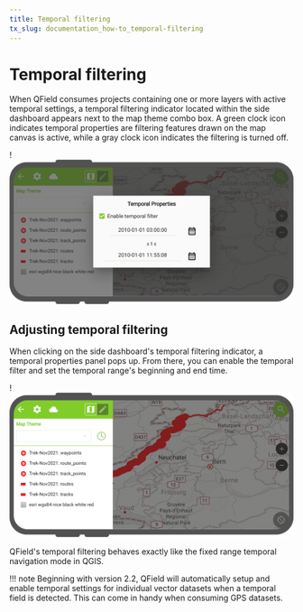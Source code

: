 ```yaml
---
title: Temporal filtering
tx_slug: documentation_how-to_temporal-filtering
---
```


# Temporal filtering

When QField consumes projects containing one or more layers with active temporal settings, a temporal filtering indicator located within the side dashboard appears next to the map theme combo box. A green clock icon indicates temporal properties are filtering features drawn on the map canvas is active, while a gray clock icon indicates the filtering is turned off.

!![](../assets/images/temporal-properties.png)

## Adjusting temporal filtering

When clicking on the side dashboard's temporal filtering indicator, a temporal properties panel pops up. From there, you can enable the temporal filter and set the temporal range's beginning and end time.

!![](../assets/images/temporal-filtering-indicator.png)

QField's temporal filtering behaves exactly like the fixed range temporal navigation mode in QGIS.

!!! note
    Beginning with version 2.2, QField will automatically setup and enable temporal settings for individual vector datasets when a temporal field is detected. This can come in handy when consuming GPS datasets.
